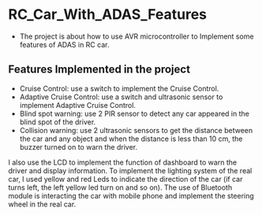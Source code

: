 # RC_Car_With_ADAS_Features
- The project is about how to use AVR microcontroller to Implement some features of ADAS in RC car.
 
## Features Implemented in the project 

- Cruise Control: use a switch to implement the Cruise Control.
- Adaptive Cruise Control: use a switch and ultrasonic sensor to implement Adaptive Cruise Control.
- Blind spot warning: use 2 PIR sensor to detect any car appeared in the blind spot of the driver.
- Collision warning: use 2 ultrasonic sensors to get the distance between the car and any object and when the distance is less than 10 cm, the buzzer turned on to warn the driver.

I also use the LCD to implement the function of dashboard to warn the driver and display information.
To implement the lighting system of the real car, I used yellow and red Leds to indicate the direction of the car (if car turns left, the left yellow led turn on and so on).
The use of Bluetooth module is interacting the car with mobile phone and implement the steering wheel in the real car.
